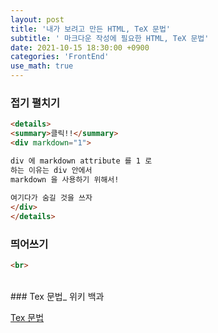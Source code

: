 ```yaml
---
layout: post
title: '내가 보려고 만든 HTML, TeX 문법'
subtitle: ' 마크다운 작성에 필요한 HTML, TeX 문법'
date: 2021-10-15 18:30:00 +0900
categories: 'FrontEnd'
use_math: true
---
```




### 접기 펼치기

```html
<details>
<summary>클릭!!</summary>
<div markdown="1">

div 에 markdown attribute 를 1 로 
하는 이유는 div 안에서
markdown 을 사용하기 위해서!
    
여기다가 숨길 것을 쓰자
</div>
</details>
```



### 띄어쓰기 

```html
<br>
```
<br>
### Tex 문법_ 위키 백과

[Tex 문법](https://ko.wikipedia.org/wiki/%EC%9C%84%ED%82%A4%EB%B0%B1%EA%B3%BC:TeX_%EB%AC%B8%EB%B2%95#%EC%9C%A0%EC%82%AC_%EB%AC%B8%EC%9E%90_%EA%B8%B0%ED%98%B8)


